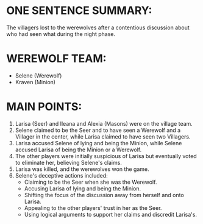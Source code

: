 # ONE SENTENCE SUMMARY:
The villagers lost to the werewolves after a contentious discussion about who had seen what during the night phase.

# WEREWOLF TEAM:
- Selene (Werewolf)
- Kraven (Minion)

# MAIN POINTS:
1. Larisa (Seer) and Ileana and Alexia (Masons) were on the village team.
2. Selene claimed to be the Seer and to have seen a Werewolf and a Villager in the center, while Larisa claimed to have seen two Villagers.
3. Larisa accused Selene of lying and being the Minion, while Selene accused Larisa of being the Minion or a Werewolf.
4. The other players were initially suspicious of Larisa but eventually voted to eliminate her, believing Selene's claims.
5. Larisa was killed, and the werewolves won the game.
6. Selene's deceptive actions included:
    - Claiming to be the Seer when she was the Werewolf.
    - Accusing Larisa of lying and being the Minion.
    - Shifting the focus of the discussion away from herself and onto Larisa.
    - Appealing to the other players' trust in her as the Seer.
    - Using logical arguments to support her claims and discredit Larisa's.